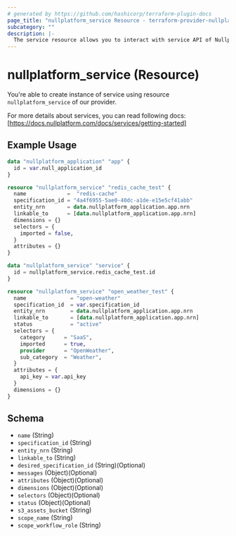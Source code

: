 ```yaml
---
# generated by https://github.com/hashicorp/terraform-plugin-docs
page_title: "nullplatform_service Resource - terraform-provider-nullplatform"
subcategory: ""
description: |-
  The service resource allows you to interact with service API of Nullplatform
---
```


# nullplatform_service (Resource)

You're able to create instance of service using resource `nullplatform_service` of our provider.

For more details about services, you can read following docs: [https://docs.nullplatform.com/docs/services/getting-started]

## Example Usage

```terraform
data "nullplatform_application" "app" {
  id = var.null_application_id
}

resource "nullplatform_service" "redis_cache_test" {
  name             =  "redis-cache"
  specification_id = "4a4f6955-5ae0-40dc-a1de-e15e5cf41abb"
  entity_nrn       = data.nullplatform_application.app.nrn
  linkable_to      = [data.nullplatform_application.app.nrn]
  dimensions = {}
  selectors = {
    imported = false,
  }
  attributes = {}
}

data "nullplatform_service" "service" {
  id = nullplatform_service.redis_cache_test.id
}

resource "nullplatform_service" "open_weather_test" {
  name              = "open-weather"
  specification_id  = var.specification_id
  entity_nrn        = data.nullplatform_application.app.nrn
  linkable_to       = [data.nullplatform_application.app.nrn]
  status            = "active"
  selectors = {
    category      = "SaaS",
    imported      = true,
    provider      = "OpenWeather",
    sub_category  = "Weather",
  }
  attributes = {
    api_key = var.api_key
  }
  dimensions = {}
}
```

## Schema

- `name` (String)
- `specification_id` (String)
- `entity_nrn` (String)
- `linkable_to` (String)
- `desired_specification_id` (String)(Optional)
- `messages` (Object)(Optional)
- `attributes` (Object)(Optional)
- `dimensions` (Object)(Optional)
- `selectors` (Object)(Optional)
- `status` (Object)(Optional)
- `s3_assets_bucket` (String)
- `scope_name` (String)
- `scope_workflow_role` (String)
